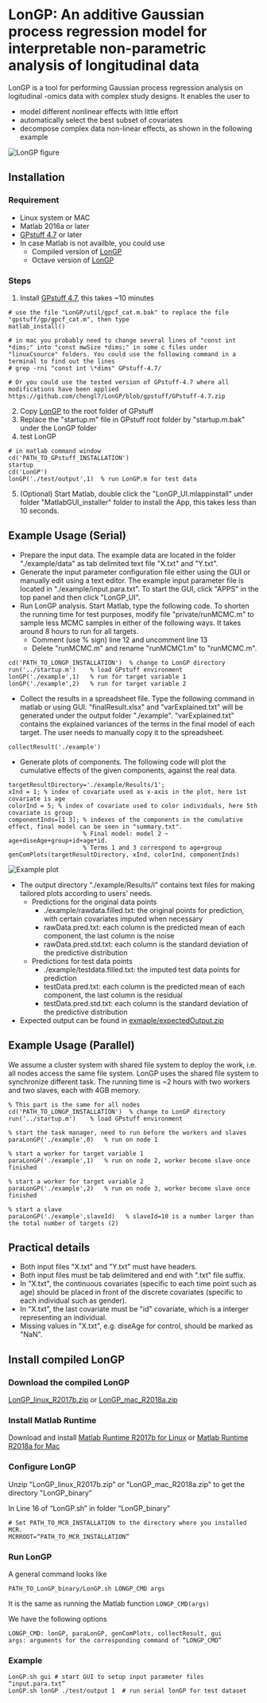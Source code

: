 # LonGP: An additive Gaussian process regression model for interpretable non-parametric analysis of longitudinal data

LonGP is a tool for performing Gaussian process regression analysis on logitudinal -omics data with complex study designs. It enables the user to 

* model different nonlinear effects with little effort 
* automatically select the best subset of covariates
* decompose complex data non-linear effects, as shown in the following example

![LonGP figure](./AdditiveGP-v8.png)

## Installation
### Requirement
* Linux system or MAC
* Matlab 2016a or later
* [GPstuff 4.7](https://github.com/gpstuff-dev/gpstuff)  or later 
* In case Matlab is not availble, you could use 
  * Compiled version of [LonGP](#install-compiled-longp)
  * Octave version of [LonGP](https://github.com/chengl7/LonGP/tree/LonGP_Octave)

### Steps
1. Install [GPstuff 4.7](https://github.com/gpstuff-dev/gpstuff), this takes ~10 minutes

```
# use the file "LonGP/util/gpcf_cat.m.bak" to replace the file "gpstuff/gp/gpcf_cat.m", then type
matlab_install()

# in mac you probably need to change several lines of "const int *dims;" into "const mwSize *dims;" in some c files under "linuxCsource" folders. You could use the following command in a terminal to find out the lines
# grep -rni "const int \*dims" GPstuff-4.7/

# Or you could use the tested version of GPstuff-4.7 where all modifications have been applied
https://github.com/chengl7/LonGP/blob/gpstuff/GPstuff-4.7.zip
```

2. Copy [LonGP](https://github.com/chengl7/LonGP/archive/master.zip) to the root folder of GPstuff
3. Replace the "startup.m" file in GPstuff root folder by "startup.m.bak" under the LonGP folder
4. test LonGP

```
# in matlab command window
cd('PATH_TO_GPstuff_INSTALLATION') 
startup
cd('LonGP')
lonGP('./test/output',1)  % run LonGP.m for test data
```
5. (Optional) Start Matlab, double click the "LonGP\_UI.mlappinstall" under folder "MatlabGUI\_installer" folder to install the App, this takes less than 10 seconds.

## Example Usage (Serial)
* Prepare the input data. The example data are located in the folder "./example/data" as tab delimited text file "X.txt" and "Y.txt".
* Generate the input parameter configuration file either using the GUI or manually edit using a text editor. The example input parameter file is located in "./example/input.para.txt". To start the GUI, click "APPS" in the top panel and then click "LonGP_UI".
* Run LonGP analysis. Start Matlab, type the following code. To shorten the running time for test purposes, modify file "private/runMCMC.m" to sample less MCMC samples in either of the following ways.  It takes around 8 hours to run for all targets. 
	*  Comment (use % sign) line 12 and uncomment line 13
	*  Delete "runMCMC.m" and rename "runMCMC1.m" to "runMCMC.m".

```
cd('PATH_TO_LONGP_INSTALLATION')  % change to LonGP directory
run('../startup.m')    % load GPstuff environment
lonGP('./example',1)   % run for target variable 1
lonGP('./example',2)   % run for target variable 2
```
* Collect the results in a spreadsheet file. Type the following command in matlab or using GUI. "finalResult.xlsx" and "varExplained.txt" will be generated under the output folder "./example". "varExplained.txt" contains the explained variances of the terms in the final model of each target. The user needs to manually copy it to the spreadsheet.


```
collectResult('./example') 
```
* Generate plots of components. The following code will plot the cumulative effects of the given components, against the real data.


```
targetResultDirectory='./example/Results/1';
xInd = 1; % index of covariate used as x-axis in the plot, here 1st covariate is age
colorInd = 5; % index of covariate used to color individuals, here 5th covariate is group
componentInds=[1 3]; % indexes of the components in the cumulative effect, final model can be seen in "summary.txt".
                     % Final model: model 2 ~ age+diseAge+group+id+age*id. 
                     % Terms 1 and 3 correspond to age+group
genComPlots(targetResultDirectory, xInd, colorInd, componentInds)
```
![Example plot](./example/target_1-com_1+3.png)

* The output directory "./example/Results/i" contains text files for making tailored plots according to users' needs.
  * Predictions for the original data points
     * ./example/rawdata.filled.txt: the original points for prediction, with certain covariates imputed when necessary 
     * rawData.pred.txt: each column is the predicted mean of each component, the last column is the noise
     * rawData.pred.std.txt: each column is the standard deviation of the predictive distribution 
  * Predictions for test data points
     * ./example/testdata.filled.txt: the imputed test data points for prediction
     * testData.pred.txt: each column is the predicted mean of each component, the last column is the residual
     * testData.pred.std.txt: each column is the standard deviation of the predictive distribution 
* Expected output can be found in [exmaple/expectedOutput.zip](./example/expectedOutput.zip)

## Example Usage (Parallel)
We assume a cluster system with shared file system to deploy the work, i.e. all nodes access the same file system. LonGP uses the shared file system to synchronize different task. The running time is ~2 hours with two workers and two slaves, each with 4GB memory.

```
% This part is the same for all nodes
cd('PATH_TO_LONGP_INSTALLATION')  % change to LonGP directory
run('../startup.m')    % load GPstuff environment

% start the task manager, need to run before the workers and slaves
paraLonGP('./example',0)   % run on node 1

% start a worker for target variable 1
paraLonGP('./example',1)   % run on node 2, worker become slave once finished

% start a worker for target variable 2
paraLonGP('./example',2)   % run on node 3, worker become slave once finished

% start a slave 
paraLonGP('./example',slaveId)   % slaveId=10 is a number larger than the total number of targets (2)
```

## Practical details
* Both input files "X.txt" and "Y.txt" must have headers.
* Both input files must be tab delimitered and end with ".txt" file suffix. 
* In "X.txt", the continuous covariates (specific to each time point such as age) should be placed in front of the discrete covariates (specific to each individual such as gender). 
* In "X.txt", the last covariate must be "id" covariate, which is a interger representing an individual.
* Missing values in "X.txt", e.g. diseAge for control, should be marked as "NaN".


## Install compiled LonGP
### Download the compiled LonGP
[LonGP\_linux\_R2017b.zip]()  or [LonGP\_mac\_R2018a.zip]()

### Install Matlab Runtime

Download and install 
[Matlab Runtime R2017b for Linux](http://ssd.mathworks.com/supportfiles/downloads/R2017b/deployment_files/R2017b/installers/glnxa64/MCR_R2017b_glnxa64_installer.zip)
 or 
[Matlab Runtime R2018a for Mac](http://ssd.mathworks.com/supportfiles/downloads/R2018a/deployment_files/R2018a/installers/maci64/MCR_R2018a_maci64_installer.dmg.zip)


### Configure LonGP
Unzip "LonGP\_linux\_R2017b.zip" or "LonGP\_mac\_R2018a.zip" to get the directory "LonGP\_binary"

In Line 16 of “LonGP.sh” in folder “LonGP\_binary” 
```
# Set PATH_TO_MCR_INSTALLATION to the directory where you installed MCR.
MCRROOT=“PATH_TO_MCR_INSTALLATION” 
```

### Run LonGP
A general command looks like 

`PATH_TO_LonGP_binary/LonGP.sh LONGP_CMD args`

It is the same as running the Matlab function
`LONGP_CMD(args)`

We have the following options
```
LONGP_CMD: lonGP, paraLonGP, genComPlots, collectResult, gui
args: arguments for the corresponding command of “LONGP_CMD”
```

### Example
```
LonGP.sh gui # start GUI to setup input parameter files “input.para.txt”
LonGP.sh lonGP ./test/output 1  # run serial lonGP for test dataset 
```

